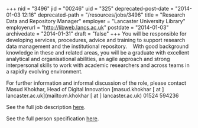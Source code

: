 +++
nid = "3496"
jid = "00246"
uid = "325"
deprecated-post-date = "2014-01-03 12:16"
deprecated-path = "/resources/jobs/3496"
title = "Research Data and Repository Manager"
employer = "Lancaster University Library"
employerurl = "http://libweb.lancs.ac.uk"
postdate = "2014-01-03"
archivedate = "2014-01-31"
draft = "false"
+++
You will be responsible for developing services, procedures, advice and
training to support research data management and the institutional
repository.    With good background knowledge in these and related
areas, you will be a graduate with excellent analytical and
organisational abilities, an agile approach and strong interpersonal
skills to work with academic researchers and across teams in a rapidly
evolving environment.     

For further information and informal discussion of the role, please
contact Masud Khokhar, Head of Digital Innovation
[masud.khokhar [ at ] lancaster.ac.uk](mailto:m.khokhar [ at ] lancaster.ac.uk) 01524
594236

See the full job description [here](/file/jobs-repository/a864_jd.pdf).
  
See the full person specification [here](/file/jobs-repository/a864_ps.pdf).
